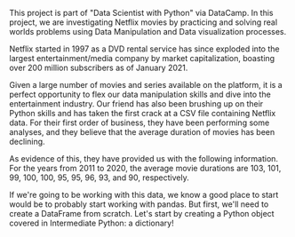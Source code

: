 This project is part of "Data Scientist with Python" via DataCamp. In this project, we are investigating Netflix movies by practicing and solving real worlds problems using Data Manipulation and Data visualization processes.

Netflix started in 1997 as a DVD rental service has since exploded into the largest entertainment/media company by market capitalization, boasting over 200 million subscribers as of January 2021.

Given a large number of movies and series available on the platform, it is a perfect opportunity to flex our data manipulation skills and dive into the entertainment industry. Our friend has also been brushing up on their Python skills and has taken the first crack at a CSV file containing Netflix data. For their first order of business, they have been performing some analyses, and they believe that the average duration of movies has been declining.

As evidence of this, they have provided us with the following information. For the years from 2011 to 2020, the average movie durations are 103, 101, 99, 100, 100, 95, 95, 96, 93, and 90, respectively.

If we're going to be working with this data, we know a good place to start would be to probably start working with pandas. But first, we'll need to create a DataFrame from scratch. Let's start by creating a Python object covered in Intermediate Python: a dictionary!
